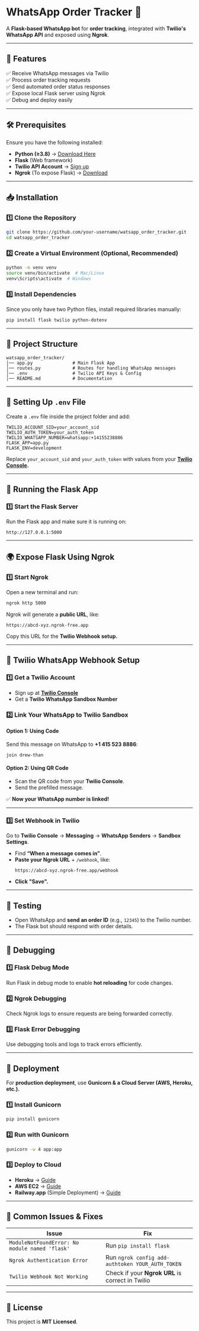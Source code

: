 # **WhatsApp Order Tracker** 🚀  
A **Flask-based WhatsApp bot** for **order tracking**, integrated with **Twilio's WhatsApp API** and exposed using **Ngrok**.

---

## **📌 Features**
✅ Receive WhatsApp messages via Twilio  
✅ Process order tracking requests  
✅ Send automated order status responses  
✅ Expose local Flask server using Ngrok  
✅ Debug and deploy easily  

---

## **🛠 Prerequisites**  
Ensure you have the following installed:  
- **Python (≥3.8)** → [Download Here](https://www.python.org/downloads/)  
- **Flask** (Web framework)  
- **Twilio API Account** → [Sign up](https://www.twilio.com/)  
- **Ngrok** (To expose Flask) → [Download](https://ngrok.com/download)  

---

## **📥 Installation**  
### **1️⃣ Clone the Repository**  
```bash
git clone https://github.com/your-username/watsapp_order_tracker.git
cd watsapp_order_tracker
```

### **2️⃣ Create a Virtual Environment (Optional, Recommended)**  
```bash
python -m venv venv
source venv/bin/activate  # Mac/Linux
venv\Scripts\activate  # Windows
```

### **3️⃣ Install Dependencies**  
Since you only have two Python files, install required libraries manually:  
```bash
pip install flask twilio python-dotenv
```

---

## **📂 Project Structure**  
```
watsapp_order_tracker/
│── app.py               # Main Flask App
│── routes.py            # Routes for handling WhatsApp messages
│── .env                 # Twilio API Keys & Config
│── README.md            # Documentation
```

---

## **🔑 Setting Up `.env` File**  
Create a `.env` file inside the project folder and add:  
```
TWILIO_ACCOUNT_SID=your_account_sid
TWILIO_AUTH_TOKEN=your_auth_token
TWILIO_WHATSAPP_NUMBER=whatsapp:+14155238886
FLASK_APP=app.py
FLASK_ENV=development
```
Replace `your_account_sid` and `your_auth_token` with values from your **[Twilio Console](https://www.twilio.com/console).**  

---

## **🚀 Running the Flask App**
### **1️⃣ Start the Flask Server**
Run the Flask app and make sure it is running on:  
```
http://127.0.0.1:5000
```

---

## **🌍 Expose Flask Using Ngrok**
### **1️⃣ Start Ngrok**
Open a new terminal and run:  
```bash
ngrok http 5000
```
Ngrok will generate a **public URL**, like:  
```
https://abcd-xyz.ngrok-free.app
```
Copy this URL for the **Twilio Webhook setup.**  

---

## **🔑 Twilio WhatsApp Webhook Setup**
### **1️⃣ Get a Twilio Account**
- Sign up at **[Twilio Console](https://www.twilio.com/console)**
- Get a **Twilio WhatsApp Sandbox Number**

### **2️⃣ Link Your WhatsApp to Twilio Sandbox**
#### **Option 1: Using Code**
Send this message on WhatsApp to **+1 415 523 8886**:
```
join drew-than
```
#### **Option 2: Using QR Code**
- Scan the QR code from your **Twilio Console**.
- Send the prefilled message.

✅ **Now your WhatsApp number is linked!**

---

### **3️⃣ Set Webhook in Twilio**
Go to **Twilio Console** → **Messaging** → **WhatsApp Senders** → **Sandbox Settings**.  
- Find **“When a message comes in”**.  
- **Paste your Ngrok URL** + `/webhook`, like:  
  ```
  https://abcd-xyz.ngrok-free.app/webhook
  ```
- **Click "Save".**

---

## **🧪 Testing**
- Open WhatsApp and **send an order ID** (e.g., `12345`) to the Twilio number.  
- The Flask bot should respond with order details.

---

## **🐞 Debugging**
### **1️⃣ Flask Debug Mode**
Run Flask in debug mode to enable **hot reloading** for code changes.

### **2️⃣ Ngrok Debugging**
Check Ngrok logs to ensure requests are being forwarded correctly.

### **3️⃣ Flask Error Debugging**
Use debugging tools and logs to track errors efficiently.

---

## **🚀 Deployment**
For **production deployment**, use **Gunicorn & a Cloud Server (AWS, Heroku, etc.).**  
### **1️⃣ Install Gunicorn**
```bash
pip install gunicorn
```
### **2️⃣ Run with Gunicorn**
```bash
gunicorn -w 4 app:app
```
### **3️⃣ Deploy to Cloud**
- **Heroku** → [Guide](https://devcenter.heroku.com/articles/getting-started-with-python)  
- **AWS EC2** → [Guide](https://aws.amazon.com/getting-started/hands-on/deploy-python-application/)  
- **Railway.app** (Simple Deployment) → [Guide](https://railway.app/)  

---

## **📌 Common Issues & Fixes**
| Issue | Fix |
|-------|-----|
| `ModuleNotFoundError: No module named 'flask'` | Run `pip install flask` |
| `Ngrok Authentication Error` | Run `ngrok config add-authtoken YOUR_AUTH_TOKEN` |
| `Twilio Webhook Not Working` | Check if your **Ngrok URL** is correct in Twilio |

---

## **📜 License**
This project is **MIT Licensed**.

